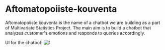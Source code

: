 # Aftomatopoiiste-kouventa

Aftomatopoiiste kouventa is the name of a chatbot we are building as a part of Multivariate Statistics Project. The main aim is to build a chatbot that analyzes customer's emotions and responds to queries accordingly.

UI for the chatbot:
![1](https://user-images.githubusercontent.com/67053046/195779376-ee766149-7266-44df-b94f-882147cd684e.PNG)
